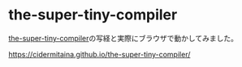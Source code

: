 # the-super-tiny-compiler
[the-super-tiny-compiler](https://the-super-tiny-compiler.glitch.me/intro)の写経と実際にブラウザで動かしてみました。


https://cidermitaina.github.io/the-super-tiny-compiler/
